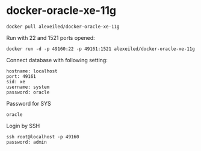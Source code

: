 docker-oracle-xe-11g
============================

```
docker pull alexeiled/docker-oracle-xe-11g
```

Run with 22 and 1521 ports opened:
```
docker run -d -p 49160:22 -p 49161:1521 alexeiled/docker-oracle-xe-11g
```

Connect database with following setting:
```
hostname: localhost
port: 49161
sid: xe
username: system
password: oracle
```

Password for SYS
```
oracle
```

Login by SSH
```
ssh root@localhost -p 49160
password: admin
```
